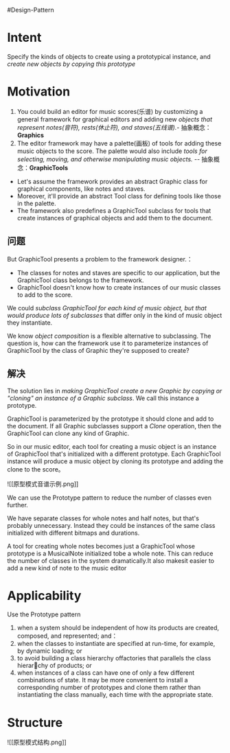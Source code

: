 #Design-Pattern 
# Intent 
Specify the kinds of objects to create using a prototypical instance, and *create new objects by copying this prototype*

# Motivation
1. You could build an editor for music scores(乐谱) by customizing a general framework for graphical editors and adding new *objects that represent notes(音符), rests(休止符), and staves(五线谱).*- 抽象概念：**Graphics**
2. The editor framework may have a palette(画板) of tools for adding these music objects to the score. The palette would also include *tools for selecting, moving, and otherwise manipulating music objects.* -- 抽象概念：**GraphicTools**

- Let's assume the framework provides an abstract Graphic class for graphical components, like notes and staves. 
- Moreover, it'll provide an abstract Tool class for defining tools like those in the palette. 
- The framework also predefines a GraphicTool subclass for tools that create instances of graphical objects and add them to the document. 

## 问题
But GraphicTool presents a problem to the framework designer.：
- The classes for notes and staves are specific to our application, but the GraphicTool class belongs to the framework. 
- GraphicTool doesn't know how to create instances of our music classes to add to the score. 

We could *subclass GraphicTool for each kind of music object, but that would produce lots of subclasses* that differ only in the kind of music object they instantiate.

We know *object composition* is a flexible alternative to subclassing. The question is, how can the framework use it to parameterize instances of GraphicTool by the class of Graphic they're supposed to create? 

## 解决
The solution lies in *making GraphicTool create a new Graphic by copying or "cloning" an instance of a Graphic subclass*. We call this instance a prototype. 

GraphicTool is parameterized by the prototype it should clone and add to the document. If all Graphic subclasses support a *Clone* operation, then the GraphicTool can clone any kind of Graphic. 

So in our music editor, each tool for creating a music object is an instance of GraphicTool that's initialized with a different prototype. 
Each GraphicTool instance will produce a music object by cloning its prototype and adding the clone to the score。

![[原型模式音谱示例.png]]

We can use the Prototype pattern to reduce the number of classes even further. 

We have separate classes for whole notes and half notes, but that's probably unnecessary. Instead they could be instances of the same class initialized with different bitmaps and durations. 

A tool for creating whole notes becomes just a GraphicTool whose prototype is a MusicalNote initialized tobe a whole note. This can reduce the number of classes in the system dramatically.It also makesit easier to add a new kind of note to the music editor

# Applicability
Use the Prototype pattern
1. when a system should be independent of how its products are created, composed, and represented; and：
2. when the classes to instantiate are specified at run-time, for example, by dynamic loading; or 
3. to avoid building a class hierarchy offactories that parallels the class hierarchy of products; or 
4. when instances of a class can have one of only a few different combinations of state. It may be more convenient to install a corresponding number of prototypes and clone them rather than instantiating the class manually, each time with the appropriate state.

# Structure
![[原型模式结构.png]]